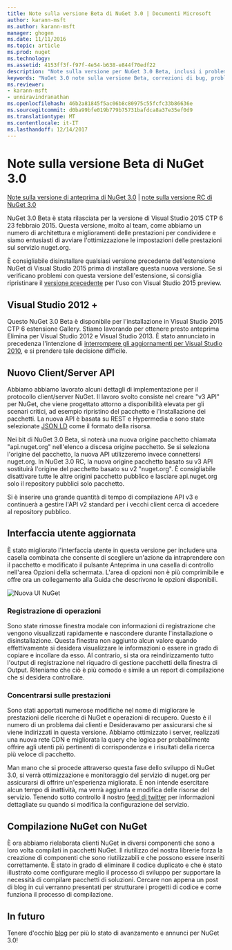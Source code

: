 ```yaml
---
title: Note sulla versione Beta di NuGet 3.0 | Documenti Microsoft
author: karann-msft
ms.author: karann-msft
manager: ghogen
ms.date: 11/11/2016
ms.topic: article
ms.prod: nuget
ms.technology: 
ms.assetid: 4153ff3f-f97f-4e54-b638-e844f70edf22
description: "Note sulla versione per NuGet 3.0 Beta, inclusi i problemi noti, correzioni di bug, le funzionalità aggiunte e dcr."
keywords: "NuGet 3.0 note sulla versione Beta, correzioni di bug, problemi noti, aggiunta di funzionalità, eseguire"
ms.reviewer:
- karann-msft
- unniravindranathan
ms.openlocfilehash: 46b2a81845f5ac06b8c80975c55fcfc33b86636e
ms.sourcegitcommit: d0ba99bfe019b779b75731bafdca8a37e35ef0d9
ms.translationtype: MT
ms.contentlocale: it-IT
ms.lasthandoff: 12/14/2017
---
```

# <a name="nuget-30-beta-release-notes"></a>Note sulla versione Beta di NuGet 3.0

[Note sulla versione di anteprima di NuGet 3.0](../release-notes/nuget-3.0-preview.md) | [note sulla versione RC di NuGet 3.0](../release-notes/nuget-3.0-rc.md)

NuGet 3.0 Beta è stata rilasciata per la versione di Visual Studio 2015 CTP 6 23 febbraio 2015. Questa versione, molto al team, come abbiamo un numero di architettura e miglioramenti delle prestazioni per condividere e siamo entusiasti di avviare l'ottimizzazione le impostazioni delle prestazioni sul servizio nuget.org.

È consigliabile disinstallare qualsiasi versione precedente dell'estensione NuGet di Visual Studio 2015 prima di installare questa nuova versione.  Se si verificano problemi con questa versione dell'estensione, si consiglia ripristinare il [versione precedente](http://nuget.codeplex.com/downloads/get/909582) per l'uso con Visual Studio 2015 preview.

## <a name="visual-studio-2012"></a>Visual Studio 2012 +

Questo NuGet 3.0 Beta è disponibile per l'installazione in Visual Studio 2015 CTP 6 estensione Gallery. Stiamo lavorando per ottenere presto anteprima Elimina per Visual Studio 2012 e Visual Studio 2013. È stato annunciato in precedenza l'intenzione di [interrompere gli aggiornamenti per Visual Studio 2010](http://blog.nuget.org/20141002/visual-studio-2010.html), e si prendere tale decisione difficile.

## <a name="new-clientserver-api"></a>Nuovo Client/Server API

Abbiamo abbiamo lavorato alcuni dettagli di implementazione per il protocollo client/server NuGet. Il lavoro svolto consiste nel creare "v3 API" per NuGet, che viene progettato attorno a disponibilità elevata per gli scenari critici, ad esempio ripristino del pacchetto e l'installazione dei pacchetti. La nuova API è basata su REST e Hypermedia e sono state selezionate [JSON LD](http://json-ld.org) come il formato della risorsa.

Nei bit di NuGet 3.0 Beta, si noterà una nuova origine pacchetto chiamata "api.nuget.org" nell'elenco a discesa origine pacchetto.   Se si seleziona l'origine del pacchetto, la nuova API utilizzeremo invece connettersi nuget.org. In NuGet 3.0 RC, la nuova origine pacchetto basato su v3 API sostituirà l'origine del pacchetto basato su v2 "nuget.org".  È consigliabile disattivare tutte le altre origini pacchetto pubblico e lasciare api.nuget.org solo il repository pubblici solo pacchetto.

Si è inserire una grande quantità di tempo di compilazione API v3 e continuerà a gestire l'API v2 standard per i vecchi client cerca di accedere al repository pubblico.

## <a name="updated-ui"></a>Interfaccia utente aggiornata

È stato migliorato l'interfaccia utente in questa versione per includere una casella combinata che consente di scegliere un'azione da intraprendere con il pacchetto e modificato il pulsante Anteprima in una casella di controllo nell'area Opzioni della schermata.  L'area di opzioni non è più comprimibile e offre ora un collegamento alla Guida che descrivono le opzioni disponibili.

![Nuova UI NuGet](./media/NuGet-3.0-Beta/updated-ui.png)


### <a name="operation-logging"></a>Registrazione di operazioni

Sono state rimosse finestra modale con informazioni di registrazione che vengono visualizzati rapidamente e nascondere durante l'installazione o disinstallazione.  Questa finestra non aggiunto alcun valore quando effettivamente si desidera visualizzare le informazioni o essere in grado di copiare e incollare da esso.  Al contrario, si sta ora reindirizzamento tutto l'output di registrazione nel riquadro di gestione pacchetti della finestra di Output.  Riteniamo che ciò è più comodo e simile a un report di compilazione che si desidera controllare.


### <a name="focus-on-performance"></a>Concentrarsi sulle prestazioni

Sono stati apportati numerose modifiche nel nome di migliorare le prestazioni delle ricerche di NuGet e operazioni di recupero.  Questo è il numero di un problema dai clienti e Desideravamo per assicurarsi che si viene indirizzati in questa versione.  Abbiamo ottimizzato i server, realizzati una nuova rete CDN e migliorata la query che logica per probabilmente offrire agli utenti più pertinenti di corrispondenza e i risultati della ricerca più veloce di pacchetto.

Man mano che si procede attraverso questa fase dello sviluppo di NuGet 3.0, si verrà ottimizzazione e monitoraggio del servizio di nuget.org per assicurarsi di offrire un'esperienza migliorata.  È non intende esercitare alcun tempo di inattività, ma verrà aggiunta e modifica delle risorse del servizio.  Tenendo sotto controllo il nostro [feed di twitter](http://twitter.com/nuget) per informazioni dettagliate su quando si modifica la configurazione del servizio.

## <a name="building-nuget-with-nuget"></a>Compilazione NuGet con NuGet

È ora abbiamo rielaborata clienti NuGet in diversi componenti che sono a loro volta compilati in pacchetti NuGet. Il riutilizzo del nostra librerie forza la creazione di componenti che sono riutilizzabili e che possono essere inseriti correttamente.  È stato in grado di eliminare il codice duplicato e che è stato illustrato come configurare meglio il processo di sviluppo per supportare la necessità di compilare pacchetti di soluzioni.  Cercare non appena un post di blog in cui verranno presentati per strutturare i progetti di codice e come funziona il processo di compilazione.

## <a name="stay-tuned"></a>In futuro

Tenere d'occhio [blog](http://blog.nuget.org) per più lo stato di avanzamento e annunci per NuGet 3.0!
